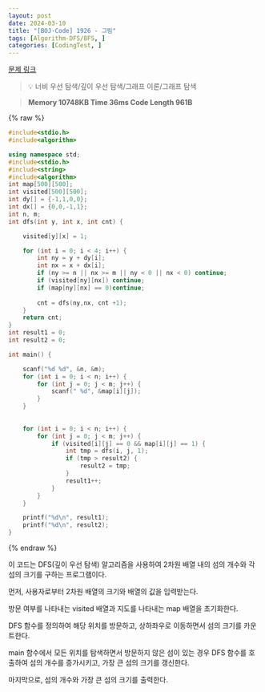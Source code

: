 ```yaml
---
layout: post
date: 2024-03-10
title: "[BOJ-Code] 1926 - 그림"
tags: [Algorithm-DFS/BFS, ]
categories: [CodingTest, ]
---
```


[문제 링크](https://www.acmicpc.net/problem/1926)


> 💡 너비 우선 탐색/깊이 우선 탐색/그래프 이론/그래프 탐색


> **Memory   10748KB                                  Time   36ms                                Code Length   961B**



{% raw %}
```c++
#include<stdio.h>
#include<algorithm>

using namespace std;
#include<stdio.h>
#include<string>
#include<algorithm>
int map[500][500];
int visited[500][500];
int dy[] = {-1,1,0,0};
int dx[] = {0,0,-1,1};
int n, m;
int dfs(int y, int x, int cnt) {

	visited[y][x] = 1;

	for (int i = 0; i < 4; i++) {
		int ny = y + dy[i];
		int nx = x + dx[i];
		if (ny >= n || nx >= m || ny < 0 || nx < 0) continue;
		if (visited[ny][nx]) continue;
		if (map[ny][nx] == 0)continue;
		
		cnt = dfs(ny,nx, cnt +1);
	}
	return cnt;
}
int result1 = 0;
int result2 = 0;

int main() {

	scanf("%d %d", &n, &m);
	for (int i = 0; i < n; i++) {
		for (int j = 0; j < m; j++) {
			scanf(" %d", &map[i][j]);
		}
	}
	
	
	for (int i = 0; i < n; i++) {
		for (int j = 0; j < m; j++) {
			if (visited[i][j] == 0 && map[i][j] == 1) {
				int tmp = dfs(i, j, 1);
				if (tmp > result2) {
					result2 = tmp;
				}
				result1++;
			}
		}
	}

	printf("%d\n", result1);
	printf("%d\n", result2);
}
```
{% endraw %}



이 코드는 DFS(깊이 우선 탐색) 알고리즘을 사용하여 2차원 배열 내의 섬의 개수와 각 섬의 크기를 구하는 프로그램이다.

먼저, 사용자로부터 2차원 배열의 크기와 배열의 값을 입력받는다.

방문 여부를 나타내는 visited 배열과 지도를 나타내는 map 배열을 초기화한다.

DFS 함수를 정의하여 해당 위치를 방문하고, 상하좌우로 이동하면서 섬의 크기를 카운트한다.

main 함수에서 모든 위치를 탐색하면서 방문하지 않은 섬이 있는 경우 DFS 함수를 호출하여 섬의 개수를 증가시키고, 가장 큰 섬의 크기를 갱신한다.

마지막으로, 섬의 개수와 가장 큰 섬의 크기를 출력한다.

